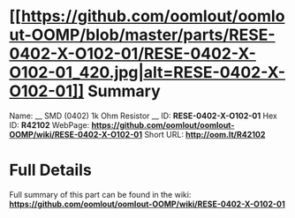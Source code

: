 
[[https://github.com/oomlout/oomlout-OOMP/blob/master/parts/RESE-0402-X-O102-01/RESE-0402-X-O102-01_420.jpg|alt=RESE-0402-X-O102-01]] 
Summary
=================

Name: __ SMD (0402) 1k Ohm Resistor __
ID: __RESE-0402-X-O102-01__
Hex ID: __R42102__
WebPage: __https://github.com/oomlout/oomlout-OOMP/wiki/RESE-0402-X-O102-01__
Short URL: __http://oom.lt/R42102__

Full Details
==========================
Full summary of this part can be found in the wiki:   
__https://github.com/oomlout/oomlout-OOMP/wiki/RESE-0402-X-O102-01__   

